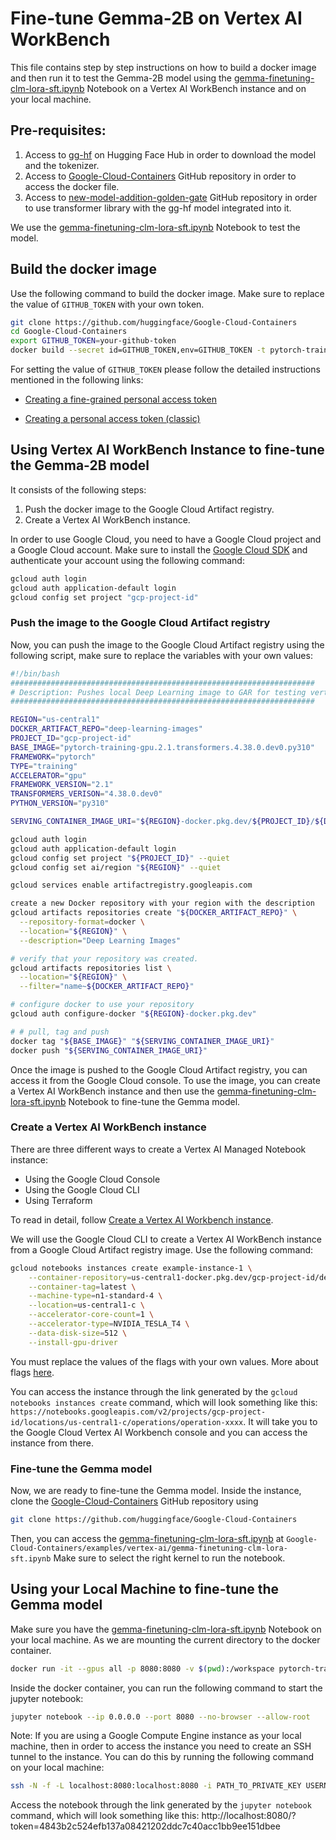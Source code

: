 # Fine-tune Gemma-2B on Vertex AI WorkBench

This file contains step by step instructions on how to build a docker image and then run it to test the Gemma-2B model using the 
[gemma-finetuning-clm-lora-sft.ipynb](https://github.com/huggingface/Google-Cloud-Containers/blob/main/examples/vertex-ai/gemma-finetuning-clm-lora-sft.ipynb) Notebook on a Vertex AI WorkBench instance and on your local machine.

## Pre-requisites:
1. Access to [gg-hf](https://huggingface.co/gg-hf) on Hugging Face Hub in order to download the model and the tokenizer.
2. Access to [Google-Cloud-Containers](https://github.com/huggingface/Google-Cloud-Containers) GitHub repository in order to access the docker file.
3. Access to [new-model-addition-golden-gate](https://github.com/huggingface/new-model-addition-golden-gate/) GitHub repository in order to use transformer library with the gg-hf model integrated into it.


We use the [gemma-finetuning-clm-lora-sft.ipynb](https://github.com/huggingface/Google-Cloud-Containers/blob/main/examples/vertex-ai/gemma-finetuning-clm-lora-sft.ipynb) Notebook to test the model.

## Build the docker image

Use the following command to build the docker image. Make sure to replace the value of `GITHUB_TOKEN` with your own token.

```bash
git clone https://github.com/huggingface/Google-Cloud-Containers
cd Google-Cloud-Containers
export GITHUB_TOKEN=your-github-token
docker build --secret id=GITHUB_TOKEN,env=GITHUB_TOKEN -t pytorch-training-gpu.2.1.transformers.4.38.0.dev0.py310 -f containers/pytorch/training/gpu/2.1/transformers/4.38.0.dev0/py310/Dockerfile .
```

For setting the value of `GITHUB_TOKEN` please follow the detailed instructions mentioned in the following links: 
- [Creating a fine-grained personal access token](https://docs.github.com/en/authentication/keeping-your-account-and-data-secure/managing-your-personal-access-tokens#creating-a-fine-grained-personal-access-token)

- [Creating a personal access token (classic)](https://docs.github.com/en/authentication/keeping-your-account-and-data-secure/managing-your-personal-access-tokens#creating-a-personal-access-token-classic)


## Using Vertex AI WorkBench Instance to fine-tune the Gemma-2B model

It consists of the following steps:
1. Push the docker image to the Google Cloud Artifact registry.
2. Create a Vertex AI WorkBench instance.


In order to use Google Cloud, you need to have a Google Cloud project and a Google Cloud account. Make sure to install the [Google Cloud SDK](https://cloud.google.com/sdk/docs/install-sdk) and authenticate your account using the following command:

```bash
gcloud auth login
gcloud auth application-default login
gcloud config set project "gcp-project-id"
```

### Push the image to the Google Cloud Artifact registry

Now, you can push the image to the Google Cloud Artifact registry using the following script, make sure to replace the variables with your own values:

```bash
#!/bin/bash
####################################################################
# Description: Pushes local Deep Learning image to GAR for testing vertex AI 
####################################################################

REGION="us-central1"
DOCKER_ARTIFACT_REPO="deep-learning-images"
PROJECT_ID="gcp-project-id"
BASE_IMAGE="pytorch-training-gpu.2.1.transformers.4.38.0.dev0.py310"
FRAMEWORK="pytorch"
TYPE="training"
ACCELERATOR="gpu"
FRAMEWORK_VERSION="2.1"
TRANSFORMERS_VERISON="4.38.0.dev0"
PYTHON_VERSION="py310"

SERVING_CONTAINER_IMAGE_URI="${REGION}-docker.pkg.dev/${PROJECT_ID}/${DOCKER_ARTIFACT_REPO}/huggingface-${FRAMEWORK}-${TYPE}-${ACCELERATOR}.${FRAMEWORK_VERSION}.transformers.${TRANSFORMERS_VERISON}.${PYTHON_VERSION}:latest"

gcloud auth login
gcloud auth application-default login
gcloud config set project "${PROJECT_ID}" --quiet
gcloud config set ai/region "${REGION}" --quiet

gcloud services enable artifactregistry.googleapis.com

create a new Docker repository with your region with the description
gcloud artifacts repositories create "${DOCKER_ARTIFACT_REPO}" \
  --repository-format=docker \
  --location="${REGION}" \
  --description="Deep Learning Images"

# verify that your repository was created.
gcloud artifacts repositories list \
  --location="${REGION}" \
  --filter="name~${DOCKER_ARTIFACT_REPO}"

# configure docker to use your repository    
gcloud auth configure-docker "${REGION}-docker.pkg.dev"

# # pull, tag and push
docker tag "${BASE_IMAGE}" "${SERVING_CONTAINER_IMAGE_URI}"
docker push "${SERVING_CONTAINER_IMAGE_URI}"

```

Once the image is pushed to the Google Cloud Artifact registry, you can access it from the Google Cloud console. To use the image, you can create a Vertex AI WorkBench instance and then use the [gemma-finetuning-clm-lora-sft.ipynb](https://github.com/huggingface/Google-Cloud-Containers/blob/main/examples/vertex-ai/gemma-finetuning-clm-lora-sft.ipynb) Notebook to fine-tune the Gemma model.


### Create a Vertex AI WorkBench instance

There are three different ways to create a Vertex AI Managed Notebook instance:
 - Using the Google Cloud Console
 - Using the Google Cloud CLI
 - Using Terraform

To read in detail, follow [Create a Vertex AI Workbench instance](https://cloud.google.com/vertex-ai/docs/workbench/instances/create).

We will use the Google Cloud CLI to create a Vertex AI WorkBench instance from a Google Cloud Artifact registry image. Use the following command:

```bash
gcloud notebooks instances create example-instance-1 \
    --container-repository=us-central1-docker.pkg.dev/gcp-project-id/deep-learning-images/huggingface-pytorch-training-gpu.2.1.transformers.4.38.0.dev0.py310 \
    --container-tag=latest \
    --machine-type=n1-standard-4 \
    --location=us-central1-c \
    --accelerator-core-count=1 \
    --accelerator-type=NVIDIA_TESLA_T4 \
    --data-disk-size=512 \
    --install-gpu-driver

```
You must replace the values of the flags with your own values. More about flags [here](https://cloud.google.com/sdk/gcloud/reference/notebooks/instances/create).

You can access the instance through the link generated by the `gcloud notebooks instances create` command, which will look something like this: `https://notebooks.googleapis.com/v2/projects/gcp-project-id/locations/us-central1-c/operations/operation-xxxx`. It will take you to the Google Cloud Vertex AI Workbench console and you can access the instance from there.

### Fine-tune the Gemma model
Now, we are ready to fine-tune the Gemma model. Inside the instance, clone the [Google-Cloud-Containers](https://github.com/huggingface/Google-Cloud-Containers) GitHub repository using

```bash
git clone https://github.com/huggingface/Google-Cloud-Containers
```

Then, you can access the [gemma-finetuning-clm-lora-sft.ipynb](https://github.com/huggingface/Google-Cloud-Containers/blob/main/examples/vertex-ai/gemma-finetuning-clm-lora-sft.ipynb) at `Google-Cloud-Containers/examples/vertex-ai/gemma-finetuning-clm-lora-sft.ipynb` Make sure to select the right kernel to run the notebook.

## Using your Local Machine to fine-tune the Gemma model

Make sure you have the [gemma-finetuning-clm-lora-sft.ipynb](https://github.com/huggingface/Google-Cloud-Containers/blob/main/examples/vertex-ai/gemma-finetuning-clm-lora-sft.ipynb) Notebook on your local machine. As we are mounting the current directory to the docker container.

```bash
docker run -it --gpus all -p 8080:8080 -v $(pwd):/workspace pytorch-training-gpu.2.1.transformers.4.38.0.dev0.py310
```

Inside the docker container, you can run the following command to start the jupyter notebook:
```bash
jupyter notebook --ip 0.0.0.0 --port 8080 --no-browser --allow-root
```

Note: If you are using a Google Compute Engine instance as your local machine, then in order to access the instance you need to create an SSH tunnel to the instance. You can do this by running the following command on your local machine:
```bash
ssh -N -f -L localhost:8080:localhost:8080 -i PATH_TO_PRIVATE_KEY USERNAME@EXTERNAL_IP
```

Access the notebook through the link generated by the `jupyter notebook` command, which will look something like this:
http://localhost:8080/?token=4843b2c524efb137a08421202ddc7c40acc1bb9ee151dbee